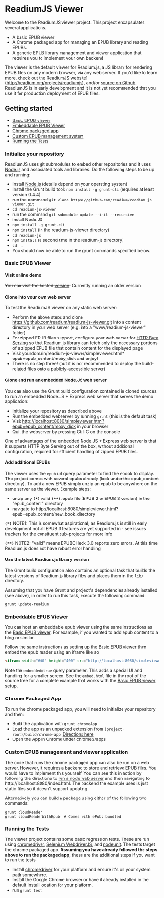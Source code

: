 # ReadiumJS Viewer
Welcome to the ReadiumJS viewer project. This project encapsulates several applications.

  * A basic EPUB viewer
  * A Chrome packaged app for managing an EPUB library and reading EPUBs.
  * A generic EPUB library management and viewer application that requires you to implement your own backend

The viewer is the default viewer for Readium.js, a JS library for rendering EPUB files on any modern browser, via any web server. If you'd like to learn more, check out the ReadiumJS website](http://readium.org/projects/readiumjs), and/or [source on Github](https://github.com/readium/readium-js). ReadiumJS is in early development and it is not yet recommended that you use it for production deployment of EPUB files.

## Getting started
  * [Basic EPUB viewer](#basic-epub-viewer)
  * [Embeddable EPUB Viewer](#embeddable-epub-viewer)
  * [Chrome packaged app](#chrome-packaged-app)
  * [Custom EPUB management system](#custom-epub-management-and-viewer-application)
  * [Running the Tests](#running-the-tests)

### Initialize your repository

ReadiumJS uses git submodules to embed other repositories and it uses [Node.js](http://nodejs.org/) and associated tools and libraries. Do the following steps to be up and running:

  * Install [Node.js](http://nodejs.org) (details depend on your operating system)
  * Install the Grunt build tool: `npm install -g grunt-cli` (requires at least version 0.4.4)
  * run the command `git clone https://github.com/readium/readium-js-viewer.git`
  * `cd readium-js-viewer`
  * run the command `git submodule update --init --recursive`
  * install Node.JS
  * `npm install -g grunt-cli`
  * `npm install` (in the readium-js-viewer directory)
  * `cd readium-js`
  * `npm install` (a second time in the readium-js directory)
  * `cd ..`
  * You should now be able to run the grunt commands specified below.

### Basic EPUB Viewer

#### Visit online demo
~~You can visit the hosted [version](http://readium.github.io/readium-js-viewer).~~ Currently running an older version

#### Clone into your own web server

To test the ReadiumJS viewer on any static web server: 

   * Perform the above steps and clone https://github.com/readium/readium-js-viewer.git into a content directory in your web server (e.g. into a "www/readium-js-viewer" folder)
   * For zipped EPUB files support, configure your web server for [HTTP Byte Serving](http://en.wikipedia.org/wiki/Byte_serving) so that Readium.js library can fetch only the necessary portions of a zipped EPUB file that contain content for the displayed page
   * Visit yourdomain/readium-js-viewer/simpleviewer.html?epub=epub_content/moby_dick and enjoy! 
   * There is no step three! (but it is not recommended to deploy the build-related files onto a publicly-accessible server)

#### Clone and run an embedded Node.JS web server

You can also use the Grunt build configuration contained in cloned sources to run an embedded Node.JS + Express web server that serves the demo application:

  * Initialize your repository as described above
  * Run the embedded webserver by running `grunt` (this is the default task)
  * Visit [http://localhost:8080/simpleviewer.html?epub=epub_content/moby_dick](http://localhost:8080/simpleviewer.html?epub=epub_content/moby_dick) in your browser
   * Quit the webserver by pressing Ctrl-C on the console

One of advantages of the embedded Node.JS + Express web server is that it supports HTTP Byte Serving out of the box, without additional configuration, required for efficient handling of zipped EPUB files.
   
#### Add additional EPUBs

The viewer uses the `epub` url query parameter to find the ebook to display. The project comes with several epubs already (look under the epub_content directory).  To add a new EPUB simply unzip an epub to be anywhere on the same server as the viewer. Example steps: 

   * unzip any <strong>`(*)`</strong> valid <strong>`(**)`</strong> .epub file (EPUB 2 or EPUB 3 version) in the "epub_content" directory
   * navigate to http://localhost:8080/simpleviewer.html?epub=epub_content/new_book_directory

<strong>`(*)`</strong> NOTE1: This is somewhat aspirational; as Readium.js is still in early development not all EPUB 3 features are yet supported in  - see issues trackers for the consituent sub-projects for more info

<strong>`(**)`</strong> NOTE2: "valid" means EPUBCHeck 3.0 reports zero errors. At this time Readium.js does not have robust error handling
   
#### Use the latest Readium.js library version

The Grunt build configuration also contains an optional task that builds the latest versions of Readium.js library files and places them in the `lib/` directory.

Assuming that you have Grunt and project's dependencies already installed (see above), in order to run this task, execute the following command:

    grunt update-readium

### Embeddable EPUB Viewer

You can host an embeddable epub viewer using the same instructions as the [Basic EPUB viewer](#basic-epub-viewer). For example, if you wanted to add epub content to a blog or similar.

Follow the same instructions as setting up the [Basic EPUB viewer](#basic-epub-viewer) then embed the epub reader using an iframe like so

```html
<iframe width="600" height="400" src="http://localhost:8080/simpleviewer.html?epub=epub_content/moby_dick&amp;embedded=true" style="border:1px #ddd solid;" allowfullscreen mozallowfullscreen webkitallowfullscreen></iframe>
```

Note the `embedded=true` query parameter. This adds a special UI and handling for a smaller screen. See the `embed.html` file in the root of the source tree for a complete example that works with the [Basic EPUB viewer](#basic-epub-viewer) setup.

### Chrome Packaged App
To run the chrome packaged app, you will need to initialize your repository and then:

  * Build the application with `grunt chromeApp`
  * Load the app as an unpacked extension from `(project-root)/build/chrome-app`. [Directions here](http://developer.chrome.com/extensions/getstarted.html#unpacked)
  * Open the App in Chrome under chrome://apps

### Custom EPUB management and viewer application
The code that runs the chrome packaged app can also be run on a web server. However, it requires a backend to store and retrieve EPUB files. You would have to implement this yourself. You can see this in action by following the directions to [run a node web server](#clone-and-run-an-embedded-nodejs-web-server) and then navigating to http://localhost:8080/index.html. The backend the example uses is just static files so it doesn't support updating. 

Alternatively you can build a package using either of the following two commands:

	grunt cloudReader
	grunt cloudReaderWithEpub; # Comes with ePubs bundled

### Running the Tests
The viewer project contains some basic regression tests. These are run using [chromedriver](https://sites.google.com/a/chromium.org/chromedriver/home), [Selenium WebdriverJS](https://code.google.com/p/selenium/wiki/WebDriverJs), and [nodeunit](https://github.com/caolan/nodeunit/). The tests target the chrome packaged app. **Assuming you have already followed the steps above to run the packaged app**, these are the additional steps if you want to run the tests
  
   * Install [chromedriver](https://sites.google.com/a/chromium.org/chromedriver/home) for your platform and ensure it's on your system path somewhere.
   * Install the Google Chrome browser or have it already installed in the default install location for your platform.
   * run `grunt test`
